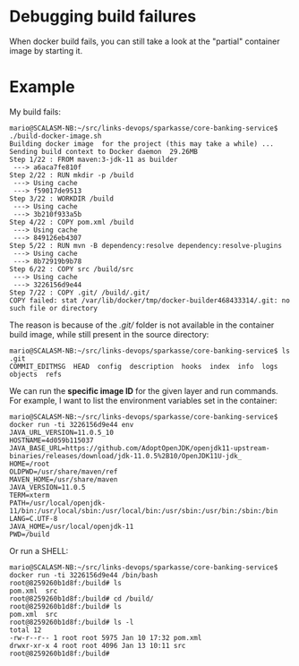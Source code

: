 # Debugging build failures

When docker build fails, you can still take a look at the "partial" container image by starting it.

# Example

My build fails:
```
mario@SCALASM-NB:~/src/links-devops/sparkasse/core-banking-service$ ./build-docker-image.sh
Building docker image  for the project (this may take a while) ...
Sending build context to Docker daemon  29.26MB
Step 1/22 : FROM maven:3-jdk-11 as builder
 ---> a6aca7fe810f
Step 2/22 : RUN mkdir -p /build
 ---> Using cache
 ---> f59017de9513
Step 3/22 : WORKDIR /build
 ---> Using cache
 ---> 3b210f933a5b
Step 4/22 : COPY pom.xml /build
 ---> Using cache
 ---> 849126eb4307
Step 5/22 : RUN mvn -B dependency:resolve dependency:resolve-plugins
 ---> Using cache
 ---> 8b72919b9b78
Step 6/22 : COPY src /build/src
 ---> Using cache
 ---> 3226156d9e44
Step 7/22 : COPY .git/ /build/.git/
COPY failed: stat /var/lib/docker/tmp/docker-builder468433314/.git: no such file or directory
```

The reason is because of the *.git/* folder is not available in the container build image, while still present in the source directory:
```
mario@SCALASM-NB:~/src/links-devops/sparkasse/core-banking-service$ ls .git
COMMIT_EDITMSG  HEAD  config  description  hooks  index  info  logs  objects  refs
```

We can run the **specific image ID** for the given layer and run commands. For example, I want to list the environment variables set in the container:
```
mario@SCALASM-NB:~/src/links-devops/sparkasse/core-banking-service$ docker run -ti 3226156d9e44 env
JAVA_URL_VERSION=11.0.5_10
HOSTNAME=4d059b115037
JAVA_BASE_URL=https://github.com/AdoptOpenJDK/openjdk11-upstream-binaries/releases/download/jdk-11.0.5%2B10/OpenJDK11U-jdk_
HOME=/root
OLDPWD=/usr/share/maven/ref
MAVEN_HOME=/usr/share/maven
JAVA_VERSION=11.0.5
TERM=xterm
PATH=/usr/local/openjdk-11/bin:/usr/local/sbin:/usr/local/bin:/usr/sbin:/usr/bin:/sbin:/bin
LANG=C.UTF-8
JAVA_HOME=/usr/local/openjdk-11
PWD=/build
```

Or run a SHELL:
```
mario@SCALASM-NB:~/src/links-devops/sparkasse/core-banking-service$ docker run -ti 3226156d9e44 /bin/bash
root@8259260b1d8f:/build# ls
pom.xml  src
root@8259260b1d8f:/build# cd /build/
root@8259260b1d8f:/build# ls
pom.xml  src
root@8259260b1d8f:/build# ls -l
total 12
-rw-r--r-- 1 root root 5975 Jan 10 17:32 pom.xml
drwxr-xr-x 4 root root 4096 Jan 13 10:11 src
root@8259260b1d8f:/build#
```
